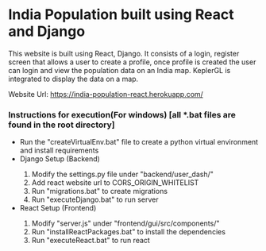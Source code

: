 # India Population built using React and Django
This website is built using React, Django. It consists of a login, register screen that allows a user to create a profile, once profile is created the user can login and view the population data on an India map. KeplerGL is integrated to display the data on a map.

Website Url: https://india-population-react.herokuapp.com/

<h3>Instructions for execution(For windows) [all *.bat files are found in the root directory]</h3>
<ul>
  <li>Run the "createVirtualEnv.bat" file to create a python virtual environment and install requirements</li>
  <li>Django Setup (Backend)</li>
    <ol>
      <li>Modify the settings.py file under "backend/user_dash/"</li>
      <li>Add react website url to CORS_ORIGIN_WHITELIST</li>
      <li>Run "migrations.bat" to create migrations</li>
      <li>Run "executeDjango.bat" to run server</li>
    </ol>
  <li>React Setup (Frontend)</li>
    <ol>
      <li>Modify "server.js" under "frontend/gui/src/components/"</li>
      <li>Run "installReactPackages.bat" to install the dependencies</li>
      <li>Run "executeReact.bat" to run react</li>
    </ol>
</ul>
